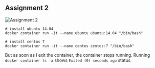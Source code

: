 ## Assignment 2
![Assignment 2](https://i.imgur.com/yUh5NT4.png)

```
# install ubuntu 14.04
docker container run -it --name ubuntu ubuntu:14.04 "/bin/bash"

# install centos 7
docker container run -it --name centos centos:7 "/bin/bash"
```
But as soon as I exit the container, the container stops running. Running `docker container ls -a` shows `Exited (0) seconds ago` status.


